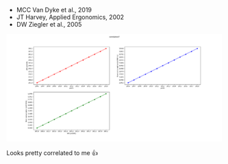 - MCC Van Dyke et al., 2019
- JT Harvey, Applied Ergonomics, 2002
- DW Ziegler et al., 2005

<img src="https://github.com/mennobruin/CS_Assignment/blob/master/correlation.png"/> 

Looks pretty correlated to me :+1:
